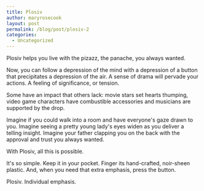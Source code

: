 ```yaml
---
title: Plosiv
author: maryrosecook
layout: post
permalink: /blog/post/plosiv-2
categories:
  - Uncategorized
---
```

Plosiv helps you live with the pizazz, the panache, you always wanted.

Now, you can follow a depression of the mind with a depression of a button that precipitates a depression of the air. A sense of drama will pervade your actions. A feeling of significance, or tension.

Some have an impact that others lack: movie stars set hearts thumping, video game characters have combustible accessories and musicians are supported by the drop.

Imagine if you could walk into a room and have everyone's gaze drawn to you. Imagine seeing a pretty young lady's eyes widen as you deliver a telling insight. Imagine your father clapping you on the back with the approval and trust you always wanted.

With Plosiv, all this is possible.

It's so simple. Keep it in your pocket. Finger its hand-crafted, noir-sheen plastic. And, when you need that extra emphasis, press the button.

Plosiv. Individual emphasis.